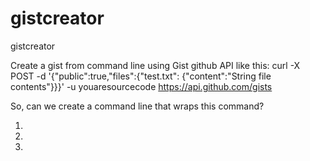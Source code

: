 # gistcreator
gistcreator

Create a gist from command line using Gist github API like this: 
curl -X POST -d '{"public":true,"files":{"test.txt":
  {"content":"String file contents"}}}' 
  -u youaresourcecode https://api.github.com/gists   

So, can we create a command line that wraps this command?

1. 

2. 

3. 





